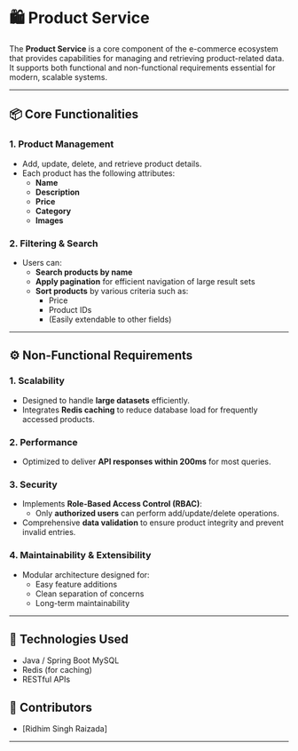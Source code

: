 # 🛍️ Product Service

The **Product Service** is a core component of the e-commerce ecosystem that provides capabilities for managing and retrieving product-related data. It supports both functional and non-functional requirements essential for modern, scalable systems.

---

## 📦 Core Functionalities

### 1. Product Management
- Add, update, delete, and retrieve product details.
- Each product has the following attributes:
    - **Name**
    - **Description**
    - **Price**
    - **Category**
    - **Images**

### 2. Filtering & Search
- Users can:
    - **Search products by name**
    - **Apply pagination** for efficient navigation of large result sets
    - **Sort products** by various criteria such as:
        - Price
        - Product IDs
        - (Easily extendable to other fields)

---

## ⚙️ Non-Functional Requirements

### 1. Scalability
- Designed to handle **large datasets** efficiently.
- Integrates **Redis caching** to reduce database load for frequently accessed products.

### 2. Performance
- Optimized to deliver **API responses within 200ms** for most queries.

### 3. Security
- Implements **Role-Based Access Control (RBAC)**:
    - Only **authorized users** can perform add/update/delete operations.
- Comprehensive **data validation** to ensure product integrity and prevent invalid entries.

### 4. Maintainability & Extensibility
- Modular architecture designed for:
    - Easy feature additions
    - Clean separation of concerns
    - Long-term maintainability

---

## 📌 Technologies Used
- Java / Spring Boot
MySQL
- Redis (for caching)
- RESTful APIs




## 🧩 Contributors
- [Ridhim Singh Raizada]

---




